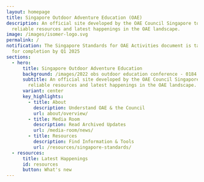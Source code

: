 ```yaml
---
layout: homepage
title: Singapore Outdoor Adventure Education (OAE)
description: An official site developed by the OAE Council Singapore to provide
  reliable resources and latest happenings in the OAE landscape.
image: /images/isomer-logo.svg
permalink: /
notification: The Singapore Standards for OAE Activities document is targeted
  for completion by Q1 2025
sections:
  - hero:
      title: Singapore Outdoor Adventure Education
      background: /images/2022 obs outdoor education conference - 0184.jpg
      subtitle: An official site developed by the OAE Council Singapore to provide
        reliable resources and latest happenings in the OAE landscape.
      variant: center
      key_highlights:
        - title: About
          description: Understand OAE & the Council
          url: about/overview/
        - title: Media Room
          description: Read Archived Updates
          url: /media-room/news/
        - title: Resources
          description: Find Information & Tools
          url: /resources/singapore-standards/
  - resources:
      title: Latest Happenings
      id: resources
      button: What's new
---
```

